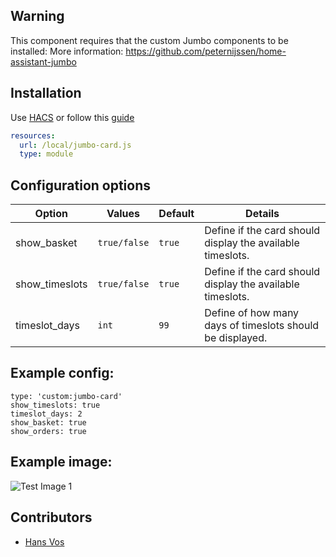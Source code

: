 
## Warning
This component requires that the custom Jumbo components to be installed:
More information: https://github.com/peternijssen/home-assistant-jumbo

## Installation

Use [HACS](https://hacs.xyz) or follow this [guide](https://github.com/thomasloven/hass-config/wiki/Lovelace-Plugins)

```yaml
resources:
  url: /local/jumbo-card.js
  type: module
```

## Configuration options
Option          | Values        | Default   | Details
--              | -             | -         | -
show_basket | `true/false` | `true` | Define if the card should display the available timeslots.
show_timeslots | `true/false` | `true` | Define if the card should display the available timeslots.
timeslot_days | `int` | `99` | Define of how many days of timeslots should be displayed.


## Example config:

```title: Jumbo card
type: 'custom:jumbo-card'
show_timeslots: true
timeslot_days: 2
show_basket: true
show_orders: true
```


## Example image:
![Test Image 1](https://github.com/Voxxie/lovelace-jumbo-card/blob/master/images/Examplecard.png)

## Contributors
* [Hans Vos](https://github.com/Voxxie)
